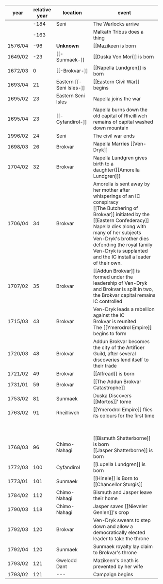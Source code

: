 |  year  | relative year |  location | event | 
| ------ | ------------- | --------- | ----- |
| | -184 | Seni | The Warlocks arrive |
| | -163 | | Malkath Tribus does a thing |
| 1576/04 | -96 | **Unknown** | [[Mazikeen is born |
| 1649/02 | -23 | [[-Sunmaek-]] | [[Duska Von Mori]] is born |
| 1672/03 | 0 | [[-Brokvar-]] | [[Napella Lundgren]] is born |
| 1693/04 | 21 | Eastern [[-Seni Isles-]] | [[Eastern Civil War]] begins | 
| 1695/02 | 23 | Eastern Seni Isles | Napella joins the war |
| 1695/04 | 23 | [[-Cyfandirol-]] | Napella burns down the old capital of Rheilliwch <br> remains of capital washed down mountain |
| 1996/02 | 24 | Seni | The  civil war ends |
| 1698/03 | 26 | Brokvar | Napella Marries [[Ven-Dryk]] |
| 1704/02 | 32 | Brokvar | Napella Lundgren gives birth to a daughter([[Amorella Lundgren]]) |
| 1706/04 | 34 | Brokvar | Amorella is sent away by her mother after whisperings of an IC conspiracy <br> [[The Butchering of Brokvar]] initiated by the [[Eastern Confederacy]] <br> Napella dies along with many of her subjects <br> Ven-Dryk's brother dies defending the royal family <br> Ven-Dryk is supplanted and the IC install a leader of their own. |
| 1707/02 | 35 | Brokvar | [[Addun Brokvar]] is formed under the leadership of Ven-Dryk and Brokvar is split in two, the Brokvar capital remains IC controlled |
| 1715/03 | 43 | Brokvar | Ven-Dryk leads a rebellion against the IC <br> Brokvar is reunited <br> The [[Ymerodrol Empire]] begins to form |
| 1720/03 | 48 | Brokvar | Addun Brokvar becomes the city of the Artificer Guild, after several discoveries lend itself to their trade |
| 1721/02 | 49 | Brokvar | [[Alfread]] is born |
| 1731/01 | 59 | Brokvar | [[The Addun Brokvar Catastrophe]] |
| 1753/02 | 81 | Sunmaek | Duska Discovers [[Mortos]]' tome | 
| 1763/02 | 91 | Rheilliwch | [[Ymerodrol Empire]] flies its colours for the first time |
| | | | |
| | | | |
| | | | |
| | | | |
| | | | |
| | | | |
| | | | |
| | | | |
|  1768/03 | 96  | Chimo-Nahagi  | [[Bismuth Shatterborne]] is born <br> [[Jasper Shatterborne]] is born |
| 1772/03 | 100 | Cyfandirol | [[Lupella Lundgren]] is born |
| 1773/01 | 101 | Sunmaek | [[Hinele]] is Born to [[Chancellor Sturgis]]|
| 1784/02 | 112 | Chimo-Nahagi | Bismuth and Jasper leave their home |
| 1790/03 | 118 | Chimo-Nahagi | Jasper saves [[Nieveler Genlen]]'s crop  |
| 1792/03| 120 | Brokvar | Ven-Dryk swears to step down and allow a democratically elected leader to take the throne |
|1792/04|120| Sunmaek | Sunmaek royalty lay claim to Brokvar's throne |
| 1793/02 | 121 | Gwelodd Dant | Mazikeen's death is prevented by her wife |
| 1793/02 | 121 | --- | Campaign begins |
